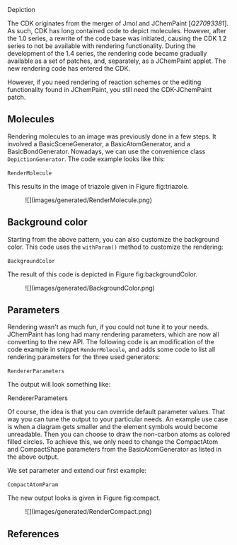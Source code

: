 <section label="ch:depiction" level="#">Depiction</section>

The CDK originates from the merger of Jmol and <topic>JChemPaint</topic> [<cite>Q27093381</cite>]. As such, CDK has long
contained code to depict molecules. However, after the 1.0 series, a rewrite of the code base
was initiated, causing the CDK 1.2 series to not be available with <topic>rendering</topic> functionality.
During the development of the 1.4 series, the rendering code became gradually available as
a set of patches, and, separately, as a JChemPaint applet. The new rendering code has
entered the CDK.

However, if you need rendering of reaction schemes or the editing functionality found
in JChemPaint, you still need the <topic>CDK-JChemPaint</topic> patch.

## Molecules

Rendering molecules to an image was previously done in a few steps. It involved 
a <class>BasicSceneGenerator</class>, a <class>BasicAtomGenerator</class>, and a
<class>BasicBondGenerator</class>.
Nowadays, we can use the convenience class `DepictionGenerator`.
The code example looks like this:

<code>RenderMolecule</code>

This results in the image of triazole given in Figure <xref>fig:triazole</xref>.

<figure label="fig:triazole" caption="2D diagram of triazole">
![](images/generated/RenderMolecule.png) <br />
</figure>

## Background color

Starting from the above pattern, you can also customize the <topic>background color</topic>.
This code uses the `withParam()` method to customize the rendering:

<code>BackgroundColor</code>

The result of this code is depicted in Figure <xref>fig:backgroundColor</xref>.

<figure label="fig:backgroundColor" caption="Triazole depicted with a custom, grey background.">
![](images/generated/BackgroundColor.png) <br />
</figure>

## Parameters

Rendering wasn't as much fun, if you could not tune it to your needs. JChemPaint
has long had many rendering parameters, which are now all converting to the new
API. The following code is an modification of the code example in
snippet `RenderMolecule`, and adds some
code to list all rendering parameters for the three used generators:

<code>RendererParameters</code>

The output will look something like:

<out>RendererParameters</out>

Of course, the idea is that you can override default parameter values. That way
you can tune the output to your particular needs. An example use case is when a
diagram gets smaller and the element symbols would become unreadable. Then
you can choose to draw the non-carbon atoms as colored filled circles. To
achieve this, we only need to change the <class>CompactAtom</class> and <class>CompactShape</class>
parameters from the <class>BasicAtomGenerator</class> as listed in the above output.

We set parameter and extend our first example:

<code>CompactAtomParam</code>

The new output looks is given in Figure <xref>fig:compact</xref>.

<figure label="fig:triazole" caption="2D diagram of triazole">
![](images/generated/RenderCompact.png) <br />
</figure>




## References

<references/>
